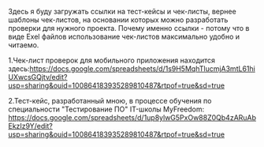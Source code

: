   Здесь я буду загружать ссылки на тест-кейсы и чек-листы, вернее шаблоны чек-листов, на основании которых можно разработать проверки для нужного проекта. Почему именно ссылки - потому что в виде Exel файлов использование чек-листов максимально удобно и читаемо. 
 

1.Чек-лист проверок для мобильного приложения находится здесь:https://docs.google.com/spreadsheets/d/1s9H5MqhTlucmjA3mtL61hiUXwcsGQjtv/edit?usp=sharing&ouid=100864183935289810487&rtpof=true&sd=true

2.Тест-кейс, разработанный мною, в процессе обучения по специальности "Тестирование ПО" IT-школы MyFreedom: https://docs.google.com/spreadsheets/d/1up8ylwG5PxOw88Z0Qb4zARuAbEkzIz9Y/edit?usp=sharing&ouid=100864183935289810487&rtpof=true&sd=true
